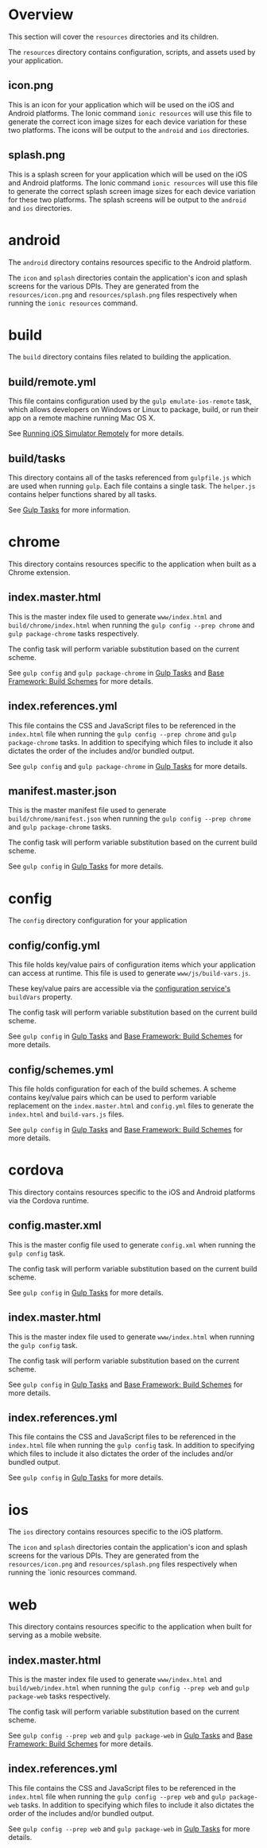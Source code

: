# Overview

This section will cover the `resources` directories and its children.

The `resources` directory contains configuration, scripts, and assets used by your application.

## icon.png

This is an icon for your application which will be used on the iOS and Android platforms. The Ionic command `ionic resources` will use this file to generate the correct icon image sizes for each device variation for these two platforms. The icons will be output to the `android` and `ios` directories.

## splash.png

This is a splash screen for your application which will be used on the iOS and Android platforms. The Ionic command `ionic resources` will use this file to generate the correct splash screen image sizes for each device variation for these two platforms. The splash screens will be output to the `android` and `ios` directories.

# android

The `android` directory contains resources specific to the Android platform.

The `icon` and `splash` directories contain the application's icon and splash screens for the various DPIs. They are generated from the `resources/icon.png` and `resources/splash.png` files respectively when running the `ionic resources` command.

# build

The `build` directory contains files related to building the application.

## build/remote.yml

This file contains configuration used by the `gulp emulate-ios-remote` task, which allows developers on Windows or Linux to package, build, or run their app on a remote machine running Mac OS X.

See [Running iOS Simulator Remotely](development-tips.md#running-ios-simulator-remotely) for more details.

## build/tasks

This directory contains all of the tasks referenced from `gulpfile.js` which are used when running `gulp`. Each file contains a single task. The `helper.js` contains helper functions shared by all tasks.

See [Gulp Tasks](gulp-tasks.md) for more information.

# chrome

This directory contains resources specific to the application when built as a Chrome extension.

## index.master.html

This is the master index file used to generate `www/index.html` and `build/chrome/index.html` when running the `gulp config --prep chrome` and `gulp package-chrome` tasks respectively.

The config task will perform variable substitution based on the current scheme.

See `gulp config` and `gulp package-chrome` in [Gulp Tasks](gulp-tasks.md#gulp-config) and [Base Framework: Build Schemes](base-framework.md#build-scemes) for more details.

## index.references.yml

This file contains the CSS and JavaScript files to be referenced in the `index.html` file when running the `gulp config --prep chrome` and `gulp package-chrome` tasks. In addition to specifying which files to include it also dictates the order of the includes and/or bundled output. 

See `gulp config` and `gulp package-chrome` in [Gulp Tasks](gulp-tasks.md#gulp-config) for more details.

## manifest.master.json

This is the master manifest file used to generate `build/chrome/manifest.json` when running the `gulp config --prep chrome`  and `gulp package-chrome` tasks.

The config task will perform variable substitution based on the current build scheme.

See `gulp config` in [Gulp Tasks](gulp-tasks.md#gulp-config) for more details.

# config

The `config` directory configuration for your application

## config/config.yml

This file holds key/value pairs of configuration items which your application can access at runtime. This file is used to generate `www/js/build-vars.js`.

These key/value pairs are accessible via the [configuration service's](http://127.0.0.1:8000/base-framework/#provided-services) `buildVars` property.

The config task will perform variable substitution based on the current build scheme.

See `gulp config` in [Gulp Tasks](gulp-tasks.md#gulp-config) and [Base Framework: Build Schemes](base-framework.md#build-scemes) for more details.

## config/schemes.yml

This file holds configuration for each of the build schemes. A scheme contains key/value pairs which can be used to perform variable replacement on the `index.master.html` and `config.yml` files to generate the `index.html` and `build-vars.js` files.

See `gulp config` in [Gulp Tasks](gulp-tasks.md#gulp-config) and [Base Framework: Build Schemes](base-framework.md#build-scemes) for more details.

# cordova

This directory contains resources specific to the iOS and Android platforms via the Cordova runtime.

## config.master.xml

This is the master config file used to generate `config.xml` when running the `gulp config` task.

The config task will perform variable substitution based on the current build scheme.

See `gulp config` in [Gulp Tasks](gulp-tasks.md#gulp-config) for more details.

## index.master.html

This is the master index file used to generate `www/index.html` when running the `gulp config` task.

The config task will perform variable substitution based on the current scheme.

See `gulp config` in [Gulp Tasks](gulp-tasks.md#gulp-config) and [Base Framework: Build Schemes](base-framework.md#build-scemes) for more details.

## index.references.yml

This file contains the CSS and JavaScript files to be referenced in the `index.html` file when running the `gulp config` task. In addition to specifying which files to include it also dictates the order of the includes and/or bundled output. 

See `gulp config` in [Gulp Tasks](gulp-tasks.md#gulp-config) for more details.

# ios

The `ios` directory contains resources specific to the iOS platform.

The `icon` and `splash` directories contain the application's icon and splash screens for the various DPIs. They are generated from the `resources/icon.png` and `resources/splash.png` files respectively when running the `ionic resources command.

# web

This directory contains resources specific to the application when built for serving as a mobile website.

## index.master.html

This is the master index file used to generate `www/index.html` and `build/web/index.html` when running the `gulp config --prep web` and `gulp package-web` tasks respectively.

The config task will perform variable substitution based on the current scheme.

See `gulp config --prep web` and `gulp package-web` in [Gulp Tasks](gulp-tasks.md#gulp-config) and [Base Framework: Build Schemes](base-framework.md#build-scemes) for more details.

## index.references.yml

This file contains the CSS and JavaScript files to be referenced in the `index.html` file when running the `gulp config --prep web` and `gulp package-web` tasks. In addition to specifying which files to include it also dictates the order of the includes and/or bundled output. 

See `gulp config --prep web` and `gulp package-web` in [Gulp Tasks](gulp-tasks.md#gulp-config) for more details.
